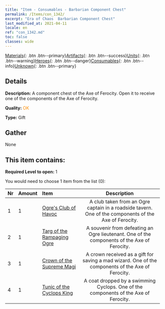 ```yaml
---
title: "Item - Consumables - Barbarian Component Chest"
permalink: /Items/con_1342/
excerpt: "Era of Chaos  Barbarian Component Chest"
last_modified_at: 2021-04-11
locale: en
ref: "con_1342.md"
toc: false
classes: wide
---
```

 [Materials](/Items/){: .btn .btn--primary}[Artifacts](/Items/Artifacts/){: .btn .btn--success}[Units](/Items/Units/){: .btn .btn--warning}[Heroes](/Items/Heroes/){: .btn .btn--danger}[Consumables](/Items/Consumables/){: .btn .btn--info}[Unknown](/Items/Unknown/){: .btn .btn--primary}

## Details
 **Description:** A component chest of the Axe of Ferocity. Open it to receive one of the components of the Axe of Ferocity.

 **Quality:** <span style="color: #FF8C00">OK</span>

 **Type:** Gift

## Gather

  None

## This item contains:

 **Required Level to open:** 1

 You would need to choose 1 item from the list (0):

  | Nr | Amount |     Item    | Description |
  |:---|:-------|:------------|:-----------:|
  | 1 | 1 | [Ogre's Club of Havoc](/Items/art_125/) | A club taken from an Ogre captain in a roadside tavern. One of the components of the Axe of Ferocity. | 
  | 2 | 1 | [Targ of the Rampaging Ogre](/Items/art_126/) | A souvenir from defeating an Ogre lieutenant. One of the components of the Axe of Ferocity. | 
  | 3 | 1 | [Crown of the Supreme Magi](/Items/art_127/) | A crown received as a gift for saving a mad wizard. One of the components of the Axe of Ferocity. | 
  | 4 | 1 | [Tunic of the Cyclops King](/Items/art_128/) | A coat dropped by a swimming Cyclops. One of the components of the Axe of Ferocity. | 
